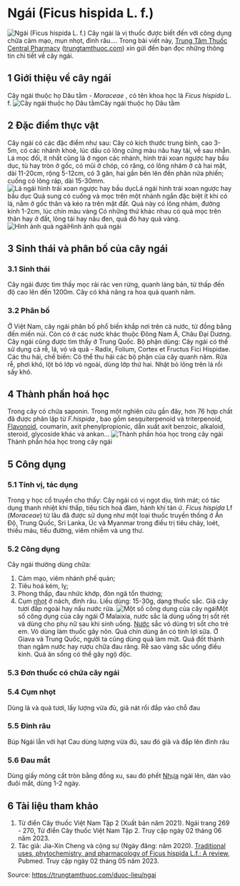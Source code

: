 # Ngái (Ficus hispida L. f.)

![Ngái \(Ficus hispida L. f.\)](https://trungtamthuoc.com/images/others/ngai-1-3702.jpg)
Cây ngái là vị thuốc được biết đến với công dụng chữa cảm mạo, mụn nhọt, đinh râu.... Trong bài viết này, [Trung Tâm Thuốc Central Pharmacy](https://trungtamthuoc.com/ "Trung Tâm Thuốc Central Pharmacy") ([trungtamthuoc.com](https://trungtamthuoc.com/ "trungtamthuoc.com")) xin gửi đến bạn đọc những thông tin chi tiết về cây ngái.
##  1 Giới thiệu về cây ngái
Cây ngái thuộc họ Dâu tằm - _Moraceae_ , có tên khoa học là  _Ficus hispida_ L. f.
![Cây ngái thuộc họ Dâu tằm](https://trungtamthuoc.com/images/item/Ngai-1.jpg)Cây ngái thuộc họ Dâu tằm
##  2 Đặc điểm thực vật
Cây ngái có các đặc điểm như sau:
Cây có kích thước trung bình, cao 3- 5m, có các nhánh khoẻ, lúc dầu có lông cứng màu nâu hay tái, về sau nhẵn.
Lá mọc đối, ít nhất cũng là ở ngọn các nhánh, hình trái xoan ngược hay bầu dục, tù hay tròn ở gốc, có mũi ở chóp, có răng, có lông nhám ở cả hai mặt, dài 11-20cm, rộng 5-12cm, có 3 gân, hai gần bên lên đến phân nửa phiến; cuống có lông ráp, dài 15-30mm.
![Lá ngái hình trái xoan ngược hay bầu dục](https://trungtamthuoc.com/images/item/Ngai-2.jpg)Lá ngái hình trái xoan ngược hay bầu dục
Quả sung có cuống và mọc trên một nhánh ngắn đặc biệt ít khi có lá, nằm ở gốc thân và kéo ra trên mặt đất. Quả này có lông nhám, đường kính 1-2cm, lúc chín màu vàng
Có những thứ khác nhau có quả mọc trên thân hay ở đất, lông tái hay nâu đen, quả đỏ hay quả vàng.
![Hình ảnh quả ngái](https://trungtamthuoc.com/images/item/Ngai-3.jpg)Hình ảnh quả ngái
##  3 Sinh thái và phân bố của cây ngái
### 3.1 Sinh thái
Cây ngái được tìm thấy mọc rải rác ven rừng, quanh làng bản, từ thấp đến độ cao lên đến 1200m. Cây có khả năng ra hoa quả quanh năm. 
### 3.2 Phân bố
Ở Việt Nam, cây ngái phân bố phổ biến khắp nơi trên cả nước, từ đồng bằng đến miền núi. Còn có ở các nước khác thuộc Đông Nam Á, Châu Đại Dương. Cây ngái cũng được tìm thấy ở Trung Quốc. 
Bộ phận dùng: Cây ngái có thể sử dụng cả rễ, lá, vỏ và quả - Radix, Folium, Cortex et Fructus Fici Hispidae. 
Các thu hái, chế biến: Có thể thu hái các bộ phận của cây quanh năm. Rửa rễ, phơi khô, lột bỏ lớp vỏ ngoài, dùng lớp thứ hai. Nhặt bỏ lông trên lá rồi sấy khô. 
##  4 Thành phần hoá học
Trong cây có chứa saponin. 
Trong một nghiên cứu gần đây, hơn 76 hợp chất đã được phân lập từ _F.hispida_ , bao gồm sesquiterpenoid và triterpenoid, [Flavonoid](https://trungtamthuoc.com/hoat-chat/flavonoid "Flavonoid"), coumarin, axit phenylpropionic, dẫn xuất axit benzoic, alkaloid, steroid, glycoside khác và ankan...
![Thành phần hóa học trong cây ngái](https://trungtamthuoc.com/images/item/Ngai-4.jpg)Thành phần hóa học trong cây ngái
##  5 Công dụng
### 5.1 Tính vị, tác dụng
Trong y học cổ truyền cho thấy: Cây ngái có vị ngọt dịu, tính mát; có tác dụng thanh nhiệt khi thấp, tiêu tích hoá đàm, hành khí tán ứ. 
_Ficus hispida_ Lf (_Moraceae_) từ lâu đã được sử dụng như một loại thuốc truyền thống ở Ấn Độ, Trung Quốc, Sri Lanka, Úc và Myanmar trong điều trị tiêu chảy, loét, thiếu máu, tiểu đường, viêm nhiễm và ung thư.
### 5.2 Công dụng
Cây ngái thường dùng chữa:
1. Cảm mạo, viêm nhánh phế quản;
2. Tiêu hoá kém, lỵ;
3. Phong thấp, đau nhức khớp, đòn ngã tổn thương;
4. Cụm [nhọt](https://trungtamthuoc.com/bai-viet/nhot "nhọt") ở nách, đinh râu.
Liều dùng: 15-30g, dạng thuốc sắc. Giã cây tươi đắp ngoài hay nấu nước rửa. 
![Một số công dụng của cây ngái](https://trungtamthuoc.com/images/item/Ngai-5.jpg)Một số công dụng của cây ngái
Ở Malaixia, nước sắc lá dùng uống trị sốt rét và dùng cho phụ nữ sau khi sinh uống. [Nước](https://trungtamthuoc.com/hoat-chat/nuoc "Nước") sắc vỏ dùng trị sốt cho trẻ em. Vỏ dùng làm thuốc gây nôn. Quả chín dùng ăn có tính lợi sữa. 
Ở Giava và Trung Quốc, người ta cũng dùng quả làm mứt. Quả đốt thành than ngâm nước hay rượu chữa đau răng. Rễ sao vàng sắc uống điều kinh. Quả ăn sống có thể gây ngộ độc. 
### 5.3 Đơn thuốc có chứa cây ngái
### 5.4 Cụm nhọt
Dùng lá và quả tươi, lấy lượng vừa đủ, giã nát rồi đắp vào chỗ đau
### 5.5 Đinh râu
Búp Ngái lẫn với hạt Cau dùng lượng vừa đủ, sau đó giã và đắp lên đinh râu 
### 5.6 Đau mắt
Dùng giấy mỏng cắt tròn bằng đồng xu, sau đó phết [Nhựa](https://trungtamthuoc.com/hoat-chat/nhua "Nhựa") ngái lên, dán vào đuôi mắt, dùng 1-2 ngày.
##  6 Tài liệu tham khảo
  1. Từ điển Cây thuốc Việt Nam Tập 2 (Xuất bản năm 2021). Ngái trang 269 - 270, Từ điển Cây thuốc Việt Nam Tập 2. Truy cập ngày 02 tháng 06 năm 2023.
  2. Tác giả: Jia-Xin Cheng và cộng sự (Ngày đăng: năm 2020). [Traditional uses, phytochemistry, and pharmacology of Ficus hispida L.f.: A review](https://pubmed.ncbi.nlm.nih.gov/31669442/), Pubmed. Truy cập ngày 02 tháng 05 năm 2023.




Source: https://trungtamthuoc.com/duoc-lieu/ngai